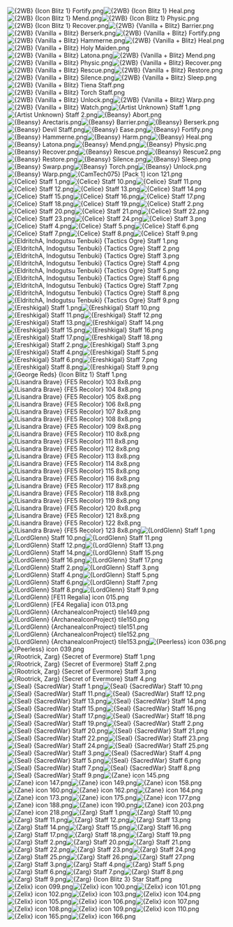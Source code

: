 ![{2WB} {Icon Blitz 1} Fortify.png](https://raw.githubusercontent.com/Klokinator/FE-Repo/main/Item%20Icons/Magic%20-%20Staves/%7B2WB%7D%20%7BIcon%20Blitz%201%7D%20Fortify.png "{2WB} {Icon Blitz 1} Fortify.png")![{2WB} {Icon Blitz 1} Heal.png](https://raw.githubusercontent.com/Klokinator/FE-Repo/main/Item%20Icons/Magic%20-%20Staves/%7B2WB%7D%20%7BIcon%20Blitz%201%7D%20Heal.png "{2WB} {Icon Blitz 1} Heal.png")![{2WB} {Icon Blitz 1} Mend.png](https://raw.githubusercontent.com/Klokinator/FE-Repo/main/Item%20Icons/Magic%20-%20Staves/%7B2WB%7D%20%7BIcon%20Blitz%201%7D%20Mend.png "{2WB} {Icon Blitz 1} Mend.png")![{2WB} {Icon Blitz 1} Physic.png](https://raw.githubusercontent.com/Klokinator/FE-Repo/main/Item%20Icons/Magic%20-%20Staves/%7B2WB%7D%20%7BIcon%20Blitz%201%7D%20Physic.png "{2WB} {Icon Blitz 1} Physic.png")![{2WB} {Icon Blitz 1} Recover.png](https://raw.githubusercontent.com/Klokinator/FE-Repo/main/Item%20Icons/Magic%20-%20Staves/%7B2WB%7D%20%7BIcon%20Blitz%201%7D%20Recover.png "{2WB} {Icon Blitz 1} Recover.png")![{2WB} {Vanilla + Blitz} Barrier.png](https://raw.githubusercontent.com/Klokinator/FE-Repo/main/Item%20Icons/Magic%20-%20Staves/%7B2WB%7D%20%7BVanilla%20%2B%20Blitz%7D%20Barrier.png "{2WB} {Vanilla + Blitz} Barrier.png")![{2WB} {Vanilla + Blitz} Berserk.png](https://raw.githubusercontent.com/Klokinator/FE-Repo/main/Item%20Icons/Magic%20-%20Staves/%7B2WB%7D%20%7BVanilla%20%2B%20Blitz%7D%20Berserk.png "{2WB} {Vanilla + Blitz} Berserk.png")![{2WB} {Vanilla + Blitz} Fortify.png](https://raw.githubusercontent.com/Klokinator/FE-Repo/main/Item%20Icons/Magic%20-%20Staves/%7B2WB%7D%20%7BVanilla%20%2B%20Blitz%7D%20Fortify.png "{2WB} {Vanilla + Blitz} Fortify.png")![{2WB} {Vanilla + Blitz} Hammerne.png](https://raw.githubusercontent.com/Klokinator/FE-Repo/main/Item%20Icons/Magic%20-%20Staves/%7B2WB%7D%20%7BVanilla%20%2B%20Blitz%7D%20Hammerne.png "{2WB} {Vanilla + Blitz} Hammerne.png")![{2WB} {Vanilla + Blitz} Heal.png](https://raw.githubusercontent.com/Klokinator/FE-Repo/main/Item%20Icons/Magic%20-%20Staves/%7B2WB%7D%20%7BVanilla%20%2B%20Blitz%7D%20Heal.png "{2WB} {Vanilla + Blitz} Heal.png")![{2WB} {Vanilla + Blitz} Holy Maiden.png](https://raw.githubusercontent.com/Klokinator/FE-Repo/main/Item%20Icons/Magic%20-%20Staves/%7B2WB%7D%20%7BVanilla%20%2B%20Blitz%7D%20Holy%20Maiden.png "{2WB} {Vanilla + Blitz} Holy Maiden.png")![{2WB} {Vanilla + Blitz} Latona.png](https://raw.githubusercontent.com/Klokinator/FE-Repo/main/Item%20Icons/Magic%20-%20Staves/%7B2WB%7D%20%7BVanilla%20%2B%20Blitz%7D%20Latona.png "{2WB} {Vanilla + Blitz} Latona.png")![{2WB} {Vanilla + Blitz} Mend.png](https://raw.githubusercontent.com/Klokinator/FE-Repo/main/Item%20Icons/Magic%20-%20Staves/%7B2WB%7D%20%7BVanilla%20%2B%20Blitz%7D%20Mend.png "{2WB} {Vanilla + Blitz} Mend.png")![{2WB} {Vanilla + Blitz} Physic.png](https://raw.githubusercontent.com/Klokinator/FE-Repo/main/Item%20Icons/Magic%20-%20Staves/%7B2WB%7D%20%7BVanilla%20%2B%20Blitz%7D%20Physic.png "{2WB} {Vanilla + Blitz} Physic.png")![{2WB} {Vanilla + Blitz} Recover.png](https://raw.githubusercontent.com/Klokinator/FE-Repo/main/Item%20Icons/Magic%20-%20Staves/%7B2WB%7D%20%7BVanilla%20%2B%20Blitz%7D%20Recover.png "{2WB} {Vanilla + Blitz} Recover.png")![{2WB} {Vanilla + Blitz} Rescue.png](https://raw.githubusercontent.com/Klokinator/FE-Repo/main/Item%20Icons/Magic%20-%20Staves/%7B2WB%7D%20%7BVanilla%20%2B%20Blitz%7D%20Rescue.png "{2WB} {Vanilla + Blitz} Rescue.png")![{2WB} {Vanilla + Blitz} Restore.png](https://raw.githubusercontent.com/Klokinator/FE-Repo/main/Item%20Icons/Magic%20-%20Staves/%7B2WB%7D%20%7BVanilla%20%2B%20Blitz%7D%20Restore.png "{2WB} {Vanilla + Blitz} Restore.png")![{2WB} {Vanilla + Blitz} Silence.png](https://raw.githubusercontent.com/Klokinator/FE-Repo/main/Item%20Icons/Magic%20-%20Staves/%7B2WB%7D%20%7BVanilla%20%2B%20Blitz%7D%20Silence.png "{2WB} {Vanilla + Blitz} Silence.png")![{2WB} {Vanilla + Blitz} Sleep.png](https://raw.githubusercontent.com/Klokinator/FE-Repo/main/Item%20Icons/Magic%20-%20Staves/%7B2WB%7D%20%7BVanilla%20%2B%20Blitz%7D%20Sleep.png "{2WB} {Vanilla + Blitz} Sleep.png")![{2WB} {Vanilla + Blitz} Tiena Staff.png](https://raw.githubusercontent.com/Klokinator/FE-Repo/main/Item%20Icons/Magic%20-%20Staves/%7B2WB%7D%20%7BVanilla%20%2B%20Blitz%7D%20Tiena%20Staff.png "{2WB} {Vanilla + Blitz} Tiena Staff.png")![{2WB} {Vanilla + Blitz} Torch Staff.png](https://raw.githubusercontent.com/Klokinator/FE-Repo/main/Item%20Icons/Magic%20-%20Staves/%7B2WB%7D%20%7BVanilla%20%2B%20Blitz%7D%20Torch%20Staff.png "{2WB} {Vanilla + Blitz} Torch Staff.png")![{2WB} {Vanilla + Blitz} Unlock.png](https://raw.githubusercontent.com/Klokinator/FE-Repo/main/Item%20Icons/Magic%20-%20Staves/%7B2WB%7D%20%7BVanilla%20%2B%20Blitz%7D%20Unlock.png "{2WB} {Vanilla + Blitz} Unlock.png")![{2WB} {Vanilla + Blitz} Warp.png](https://raw.githubusercontent.com/Klokinator/FE-Repo/main/Item%20Icons/Magic%20-%20Staves/%7B2WB%7D%20%7BVanilla%20%2B%20Blitz%7D%20Warp.png "{2WB} {Vanilla + Blitz} Warp.png")![{2WB} {Vanilla + Blitz} Watch.png](https://raw.githubusercontent.com/Klokinator/FE-Repo/main/Item%20Icons/Magic%20-%20Staves/%7B2WB%7D%20%7BVanilla%20%2B%20Blitz%7D%20Watch.png "{2WB} {Vanilla + Blitz} Watch.png")![{Artist Unknown} Staff 1.png](https://raw.githubusercontent.com/Klokinator/FE-Repo/main/Item%20Icons/Magic%20-%20Staves/%7BArtist%20Unknown%7D%20Staff%201.png "{Artist Unknown} Staff 1.png")![{Artist Unknown} Staff 2.png](https://raw.githubusercontent.com/Klokinator/FE-Repo/main/Item%20Icons/Magic%20-%20Staves/%7BArtist%20Unknown%7D%20Staff%202.png "{Artist Unknown} Staff 2.png")![{Beansy} Abort.png](https://raw.githubusercontent.com/Klokinator/FE-Repo/main/Item%20Icons/Magic%20-%20Staves/%7BBeansy%7D%20Abort.png "{Beansy} Abort.png")![{Beansy} Arectaris.png](https://raw.githubusercontent.com/Klokinator/FE-Repo/main/Item%20Icons/Magic%20-%20Staves/%7BBeansy%7D%20Arectaris.png "{Beansy} Arectaris.png")![{Beansy} Barrier.png](https://raw.githubusercontent.com/Klokinator/FE-Repo/main/Item%20Icons/Magic%20-%20Staves/%7BBeansy%7D%20Barrier.png "{Beansy} Barrier.png")![{Beansy} Berserk.png](https://raw.githubusercontent.com/Klokinator/FE-Repo/main/Item%20Icons/Magic%20-%20Staves/%7BBeansy%7D%20Berserk.png "{Beansy} Berserk.png")![{Beansy} Devil Staff.png](https://raw.githubusercontent.com/Klokinator/FE-Repo/main/Item%20Icons/Magic%20-%20Staves/%7BBeansy%7D%20Devil%20Staff.png "{Beansy} Devil Staff.png")![{Beansy} Ease.png](https://raw.githubusercontent.com/Klokinator/FE-Repo/main/Item%20Icons/Magic%20-%20Staves/%7BBeansy%7D%20Ease.png "{Beansy} Ease.png")![{Beansy} Fortify.png](https://raw.githubusercontent.com/Klokinator/FE-Repo/main/Item%20Icons/Magic%20-%20Staves/%7BBeansy%7D%20Fortify.png "{Beansy} Fortify.png")![{Beansy} Hammerne.png](https://raw.githubusercontent.com/Klokinator/FE-Repo/main/Item%20Icons/Magic%20-%20Staves/%7BBeansy%7D%20Hammerne.png "{Beansy} Hammerne.png")![{Beansy} Harm.png](https://raw.githubusercontent.com/Klokinator/FE-Repo/main/Item%20Icons/Magic%20-%20Staves/%7BBeansy%7D%20Harm.png "{Beansy} Harm.png")![{Beansy} Heal.png](https://raw.githubusercontent.com/Klokinator/FE-Repo/main/Item%20Icons/Magic%20-%20Staves/%7BBeansy%7D%20Heal.png "{Beansy} Heal.png")![{Beansy} Latona.png](https://raw.githubusercontent.com/Klokinator/FE-Repo/main/Item%20Icons/Magic%20-%20Staves/%7BBeansy%7D%20Latona.png "{Beansy} Latona.png")![{Beansy} Mend.png](https://raw.githubusercontent.com/Klokinator/FE-Repo/main/Item%20Icons/Magic%20-%20Staves/%7BBeansy%7D%20Mend.png "{Beansy} Mend.png")![{Beansy} Physic.png](https://raw.githubusercontent.com/Klokinator/FE-Repo/main/Item%20Icons/Magic%20-%20Staves/%7BBeansy%7D%20Physic.png "{Beansy} Physic.png")![{Beansy} Recover.png](https://raw.githubusercontent.com/Klokinator/FE-Repo/main/Item%20Icons/Magic%20-%20Staves/%7BBeansy%7D%20Recover.png "{Beansy} Recover.png")![{Beansy} Rescue.png](https://raw.githubusercontent.com/Klokinator/FE-Repo/main/Item%20Icons/Magic%20-%20Staves/%7BBeansy%7D%20Rescue.png "{Beansy} Rescue.png")![{Beansy} Rescue2.png](https://raw.githubusercontent.com/Klokinator/FE-Repo/main/Item%20Icons/Magic%20-%20Staves/%7BBeansy%7D%20Rescue2.png "{Beansy} Rescue2.png")![{Beansy} Restore.png](https://raw.githubusercontent.com/Klokinator/FE-Repo/main/Item%20Icons/Magic%20-%20Staves/%7BBeansy%7D%20Restore.png "{Beansy} Restore.png")![{Beansy} Silence.png](https://raw.githubusercontent.com/Klokinator/FE-Repo/main/Item%20Icons/Magic%20-%20Staves/%7BBeansy%7D%20Silence.png "{Beansy} Silence.png")![{Beansy} Sleep.png](https://raw.githubusercontent.com/Klokinator/FE-Repo/main/Item%20Icons/Magic%20-%20Staves/%7BBeansy%7D%20Sleep.png "{Beansy} Sleep.png")![{Beansy} Swarp.png](https://raw.githubusercontent.com/Klokinator/FE-Repo/main/Item%20Icons/Magic%20-%20Staves/%7BBeansy%7D%20Swarp.png "{Beansy} Swarp.png")![{Beansy} Torch.png](https://raw.githubusercontent.com/Klokinator/FE-Repo/main/Item%20Icons/Magic%20-%20Staves/%7BBeansy%7D%20Torch.png "{Beansy} Torch.png")![{Beansy} Unlock.png](https://raw.githubusercontent.com/Klokinator/FE-Repo/main/Item%20Icons/Magic%20-%20Staves/%7BBeansy%7D%20Unlock.png "{Beansy} Unlock.png")![{Beansy} Warp.png](https://raw.githubusercontent.com/Klokinator/FE-Repo/main/Item%20Icons/Magic%20-%20Staves/%7BBeansy%7D%20Warp.png "{Beansy} Warp.png")![{CamTech075} [Pack 1] icon 121.png](https://raw.githubusercontent.com/Klokinator/FE-Repo/main/Item%20Icons/Magic%20-%20Staves/%7BCamTech075%7D%20%5BPack%201%5D%20icon%20121.png "{CamTech075} [Pack 1] icon 121.png")![{Celice} Staff 1.png](https://raw.githubusercontent.com/Klokinator/FE-Repo/main/Item%20Icons/Magic%20-%20Staves/%7BCelice%7D%20Staff%201.png "{Celice} Staff 1.png")![{Celice} Staff 10.png](https://raw.githubusercontent.com/Klokinator/FE-Repo/main/Item%20Icons/Magic%20-%20Staves/%7BCelice%7D%20Staff%2010.png "{Celice} Staff 10.png")![{Celice} Staff 11.png](https://raw.githubusercontent.com/Klokinator/FE-Repo/main/Item%20Icons/Magic%20-%20Staves/%7BCelice%7D%20Staff%2011.png "{Celice} Staff 11.png")![{Celice} Staff 12.png](https://raw.githubusercontent.com/Klokinator/FE-Repo/main/Item%20Icons/Magic%20-%20Staves/%7BCelice%7D%20Staff%2012.png "{Celice} Staff 12.png")![{Celice} Staff 13.png](https://raw.githubusercontent.com/Klokinator/FE-Repo/main/Item%20Icons/Magic%20-%20Staves/%7BCelice%7D%20Staff%2013.png "{Celice} Staff 13.png")![{Celice} Staff 14.png](https://raw.githubusercontent.com/Klokinator/FE-Repo/main/Item%20Icons/Magic%20-%20Staves/%7BCelice%7D%20Staff%2014.png "{Celice} Staff 14.png")![{Celice} Staff 15.png](https://raw.githubusercontent.com/Klokinator/FE-Repo/main/Item%20Icons/Magic%20-%20Staves/%7BCelice%7D%20Staff%2015.png "{Celice} Staff 15.png")![{Celice} Staff 16.png](https://raw.githubusercontent.com/Klokinator/FE-Repo/main/Item%20Icons/Magic%20-%20Staves/%7BCelice%7D%20Staff%2016.png "{Celice} Staff 16.png")![{Celice} Staff 17.png](https://raw.githubusercontent.com/Klokinator/FE-Repo/main/Item%20Icons/Magic%20-%20Staves/%7BCelice%7D%20Staff%2017.png "{Celice} Staff 17.png")![{Celice} Staff 18.png](https://raw.githubusercontent.com/Klokinator/FE-Repo/main/Item%20Icons/Magic%20-%20Staves/%7BCelice%7D%20Staff%2018.png "{Celice} Staff 18.png")![{Celice} Staff 19.png](https://raw.githubusercontent.com/Klokinator/FE-Repo/main/Item%20Icons/Magic%20-%20Staves/%7BCelice%7D%20Staff%2019.png "{Celice} Staff 19.png")![{Celice} Staff 2.png](https://raw.githubusercontent.com/Klokinator/FE-Repo/main/Item%20Icons/Magic%20-%20Staves/%7BCelice%7D%20Staff%202.png "{Celice} Staff 2.png")![{Celice} Staff 20.png](https://raw.githubusercontent.com/Klokinator/FE-Repo/main/Item%20Icons/Magic%20-%20Staves/%7BCelice%7D%20Staff%2020.png "{Celice} Staff 20.png")![{Celice} Staff 21.png](https://raw.githubusercontent.com/Klokinator/FE-Repo/main/Item%20Icons/Magic%20-%20Staves/%7BCelice%7D%20Staff%2021.png "{Celice} Staff 21.png")![{Celice} Staff 22.png](https://raw.githubusercontent.com/Klokinator/FE-Repo/main/Item%20Icons/Magic%20-%20Staves/%7BCelice%7D%20Staff%2022.png "{Celice} Staff 22.png")![{Celice} Staff 23.png](https://raw.githubusercontent.com/Klokinator/FE-Repo/main/Item%20Icons/Magic%20-%20Staves/%7BCelice%7D%20Staff%2023.png "{Celice} Staff 23.png")![{Celice} Staff 24.png](https://raw.githubusercontent.com/Klokinator/FE-Repo/main/Item%20Icons/Magic%20-%20Staves/%7BCelice%7D%20Staff%2024.png "{Celice} Staff 24.png")![{Celice} Staff 3.png](https://raw.githubusercontent.com/Klokinator/FE-Repo/main/Item%20Icons/Magic%20-%20Staves/%7BCelice%7D%20Staff%203.png "{Celice} Staff 3.png")![{Celice} Staff 4.png](https://raw.githubusercontent.com/Klokinator/FE-Repo/main/Item%20Icons/Magic%20-%20Staves/%7BCelice%7D%20Staff%204.png "{Celice} Staff 4.png")![{Celice} Staff 5.png](https://raw.githubusercontent.com/Klokinator/FE-Repo/main/Item%20Icons/Magic%20-%20Staves/%7BCelice%7D%20Staff%205.png "{Celice} Staff 5.png")![{Celice} Staff 6.png](https://raw.githubusercontent.com/Klokinator/FE-Repo/main/Item%20Icons/Magic%20-%20Staves/%7BCelice%7D%20Staff%206.png "{Celice} Staff 6.png")![{Celice} Staff 7.png](https://raw.githubusercontent.com/Klokinator/FE-Repo/main/Item%20Icons/Magic%20-%20Staves/%7BCelice%7D%20Staff%207.png "{Celice} Staff 7.png")![{Celice} Staff 8.png](https://raw.githubusercontent.com/Klokinator/FE-Repo/main/Item%20Icons/Magic%20-%20Staves/%7BCelice%7D%20Staff%208.png "{Celice} Staff 8.png")![{Celice} Staff 9.png](https://raw.githubusercontent.com/Klokinator/FE-Repo/main/Item%20Icons/Magic%20-%20Staves/%7BCelice%7D%20Staff%209.png "{Celice} Staff 9.png")![{EldritchA, Indogutsu Tenbuki} {Tactics Ogre} Staff 1.png](https://raw.githubusercontent.com/Klokinator/FE-Repo/main/Item%20Icons/Magic%20-%20Staves/%7BEldritchA,%20Indogutsu%20Tenbuki%7D%20%7BTactics%20Ogre%7D%20Staff%201.png "{EldritchA, Indogutsu Tenbuki} {Tactics Ogre} Staff 1.png")![{EldritchA, Indogutsu Tenbuki} {Tactics Ogre} Staff 2.png](https://raw.githubusercontent.com/Klokinator/FE-Repo/main/Item%20Icons/Magic%20-%20Staves/%7BEldritchA,%20Indogutsu%20Tenbuki%7D%20%7BTactics%20Ogre%7D%20Staff%202.png "{EldritchA, Indogutsu Tenbuki} {Tactics Ogre} Staff 2.png")![{EldritchA, Indogutsu Tenbuki} {Tactics Ogre} Staff 3.png](https://raw.githubusercontent.com/Klokinator/FE-Repo/main/Item%20Icons/Magic%20-%20Staves/%7BEldritchA,%20Indogutsu%20Tenbuki%7D%20%7BTactics%20Ogre%7D%20Staff%203.png "{EldritchA, Indogutsu Tenbuki} {Tactics Ogre} Staff 3.png")![{EldritchA, Indogutsu Tenbuki} {Tactics Ogre} Staff 4.png](https://raw.githubusercontent.com/Klokinator/FE-Repo/main/Item%20Icons/Magic%20-%20Staves/%7BEldritchA,%20Indogutsu%20Tenbuki%7D%20%7BTactics%20Ogre%7D%20Staff%204.png "{EldritchA, Indogutsu Tenbuki} {Tactics Ogre} Staff 4.png")![{EldritchA, Indogutsu Tenbuki} {Tactics Ogre} Staff 5.png](https://raw.githubusercontent.com/Klokinator/FE-Repo/main/Item%20Icons/Magic%20-%20Staves/%7BEldritchA,%20Indogutsu%20Tenbuki%7D%20%7BTactics%20Ogre%7D%20Staff%205.png "{EldritchA, Indogutsu Tenbuki} {Tactics Ogre} Staff 5.png")![{EldritchA, Indogutsu Tenbuki} {Tactics Ogre} Staff 6.png](https://raw.githubusercontent.com/Klokinator/FE-Repo/main/Item%20Icons/Magic%20-%20Staves/%7BEldritchA,%20Indogutsu%20Tenbuki%7D%20%7BTactics%20Ogre%7D%20Staff%206.png "{EldritchA, Indogutsu Tenbuki} {Tactics Ogre} Staff 6.png")![{EldritchA, Indogutsu Tenbuki} {Tactics Ogre} Staff 7.png](https://raw.githubusercontent.com/Klokinator/FE-Repo/main/Item%20Icons/Magic%20-%20Staves/%7BEldritchA,%20Indogutsu%20Tenbuki%7D%20%7BTactics%20Ogre%7D%20Staff%207.png "{EldritchA, Indogutsu Tenbuki} {Tactics Ogre} Staff 7.png")![{EldritchA, Indogutsu Tenbuki} {Tactics Ogre} Staff 8.png](https://raw.githubusercontent.com/Klokinator/FE-Repo/main/Item%20Icons/Magic%20-%20Staves/%7BEldritchA,%20Indogutsu%20Tenbuki%7D%20%7BTactics%20Ogre%7D%20Staff%208.png "{EldritchA, Indogutsu Tenbuki} {Tactics Ogre} Staff 8.png")![{EldritchA, Indogutsu Tenbuki} {Tactics Ogre} Staff 9.png](https://raw.githubusercontent.com/Klokinator/FE-Repo/main/Item%20Icons/Magic%20-%20Staves/%7BEldritchA,%20Indogutsu%20Tenbuki%7D%20%7BTactics%20Ogre%7D%20Staff%209.png "{EldritchA, Indogutsu Tenbuki} {Tactics Ogre} Staff 9.png")![{Ereshkigal} Staff 1.png](https://raw.githubusercontent.com/Klokinator/FE-Repo/main/Item%20Icons/Magic%20-%20Staves/%7BEreshkigal%7D%20Staff%201.png "{Ereshkigal} Staff 1.png")![{Ereshkigal} Staff 10.png](https://raw.githubusercontent.com/Klokinator/FE-Repo/main/Item%20Icons/Magic%20-%20Staves/%7BEreshkigal%7D%20Staff%2010.png "{Ereshkigal} Staff 10.png")![{Ereshkigal} Staff 11.png](https://raw.githubusercontent.com/Klokinator/FE-Repo/main/Item%20Icons/Magic%20-%20Staves/%7BEreshkigal%7D%20Staff%2011.png "{Ereshkigal} Staff 11.png")![{Ereshkigal} Staff 12.png](https://raw.githubusercontent.com/Klokinator/FE-Repo/main/Item%20Icons/Magic%20-%20Staves/%7BEreshkigal%7D%20Staff%2012.png "{Ereshkigal} Staff 12.png")![{Ereshkigal} Staff 13.png](https://raw.githubusercontent.com/Klokinator/FE-Repo/main/Item%20Icons/Magic%20-%20Staves/%7BEreshkigal%7D%20Staff%2013.png "{Ereshkigal} Staff 13.png")![{Ereshkigal} Staff 14.png](https://raw.githubusercontent.com/Klokinator/FE-Repo/main/Item%20Icons/Magic%20-%20Staves/%7BEreshkigal%7D%20Staff%2014.png "{Ereshkigal} Staff 14.png")![{Ereshkigal} Staff 15.png](https://raw.githubusercontent.com/Klokinator/FE-Repo/main/Item%20Icons/Magic%20-%20Staves/%7BEreshkigal%7D%20Staff%2015.png "{Ereshkigal} Staff 15.png")![{Ereshkigal} Staff 16.png](https://raw.githubusercontent.com/Klokinator/FE-Repo/main/Item%20Icons/Magic%20-%20Staves/%7BEreshkigal%7D%20Staff%2016.png "{Ereshkigal} Staff 16.png")![{Ereshkigal} Staff 17.png](https://raw.githubusercontent.com/Klokinator/FE-Repo/main/Item%20Icons/Magic%20-%20Staves/%7BEreshkigal%7D%20Staff%2017.png "{Ereshkigal} Staff 17.png")![{Ereshkigal} Staff 18.png](https://raw.githubusercontent.com/Klokinator/FE-Repo/main/Item%20Icons/Magic%20-%20Staves/%7BEreshkigal%7D%20Staff%2018.png "{Ereshkigal} Staff 18.png")![{Ereshkigal} Staff 2.png](https://raw.githubusercontent.com/Klokinator/FE-Repo/main/Item%20Icons/Magic%20-%20Staves/%7BEreshkigal%7D%20Staff%202.png "{Ereshkigal} Staff 2.png")![{Ereshkigal} Staff 3.png](https://raw.githubusercontent.com/Klokinator/FE-Repo/main/Item%20Icons/Magic%20-%20Staves/%7BEreshkigal%7D%20Staff%203.png "{Ereshkigal} Staff 3.png")![{Ereshkigal} Staff 4.png](https://raw.githubusercontent.com/Klokinator/FE-Repo/main/Item%20Icons/Magic%20-%20Staves/%7BEreshkigal%7D%20Staff%204.png "{Ereshkigal} Staff 4.png")![{Ereshkigal} Staff 5.png](https://raw.githubusercontent.com/Klokinator/FE-Repo/main/Item%20Icons/Magic%20-%20Staves/%7BEreshkigal%7D%20Staff%205.png "{Ereshkigal} Staff 5.png")![{Ereshkigal} Staff 6.png](https://raw.githubusercontent.com/Klokinator/FE-Repo/main/Item%20Icons/Magic%20-%20Staves/%7BEreshkigal%7D%20Staff%206.png "{Ereshkigal} Staff 6.png")![{Ereshkigal} Staff 7.png](https://raw.githubusercontent.com/Klokinator/FE-Repo/main/Item%20Icons/Magic%20-%20Staves/%7BEreshkigal%7D%20Staff%207.png "{Ereshkigal} Staff 7.png")![{Ereshkigal} Staff 8.png](https://raw.githubusercontent.com/Klokinator/FE-Repo/main/Item%20Icons/Magic%20-%20Staves/%7BEreshkigal%7D%20Staff%208.png "{Ereshkigal} Staff 8.png")![{Ereshkigal} Staff 9.png](https://raw.githubusercontent.com/Klokinator/FE-Repo/main/Item%20Icons/Magic%20-%20Staves/%7BEreshkigal%7D%20Staff%209.png "{Ereshkigal} Staff 9.png")![{George Reds} {Icon Blitz 1} Staff 1.png](https://raw.githubusercontent.com/Klokinator/FE-Repo/main/Item%20Icons/Magic%20-%20Staves/%7BGeorge%20Reds%7D%20%7BIcon%20Blitz%201%7D%20Staff%201.png "{George Reds} {Icon Blitz 1} Staff 1.png")![{Lisandra Brave} {FE5 Recolor} 103 8x8.png](https://raw.githubusercontent.com/Klokinator/FE-Repo/main/Item%20Icons/Magic%20-%20Staves/%7BLisandra%20Brave%7D%20%7BFE5%20Recolor%7D%20103%208x8.png "{Lisandra Brave} {FE5 Recolor} 103 8x8.png")![{Lisandra Brave} {FE5 Recolor} 104 8x8.png](https://raw.githubusercontent.com/Klokinator/FE-Repo/main/Item%20Icons/Magic%20-%20Staves/%7BLisandra%20Brave%7D%20%7BFE5%20Recolor%7D%20104%208x8.png "{Lisandra Brave} {FE5 Recolor} 104 8x8.png")![{Lisandra Brave} {FE5 Recolor} 105 8x8.png](https://raw.githubusercontent.com/Klokinator/FE-Repo/main/Item%20Icons/Magic%20-%20Staves/%7BLisandra%20Brave%7D%20%7BFE5%20Recolor%7D%20105%208x8.png "{Lisandra Brave} {FE5 Recolor} 105 8x8.png")![{Lisandra Brave} {FE5 Recolor} 106 8x8.png](https://raw.githubusercontent.com/Klokinator/FE-Repo/main/Item%20Icons/Magic%20-%20Staves/%7BLisandra%20Brave%7D%20%7BFE5%20Recolor%7D%20106%208x8.png "{Lisandra Brave} {FE5 Recolor} 106 8x8.png")![{Lisandra Brave} {FE5 Recolor} 107 8x8.png](https://raw.githubusercontent.com/Klokinator/FE-Repo/main/Item%20Icons/Magic%20-%20Staves/%7BLisandra%20Brave%7D%20%7BFE5%20Recolor%7D%20107%208x8.png "{Lisandra Brave} {FE5 Recolor} 107 8x8.png")![{Lisandra Brave} {FE5 Recolor} 108 8x8.png](https://raw.githubusercontent.com/Klokinator/FE-Repo/main/Item%20Icons/Magic%20-%20Staves/%7BLisandra%20Brave%7D%20%7BFE5%20Recolor%7D%20108%208x8.png "{Lisandra Brave} {FE5 Recolor} 108 8x8.png")![{Lisandra Brave} {FE5 Recolor} 109 8x8.png](https://raw.githubusercontent.com/Klokinator/FE-Repo/main/Item%20Icons/Magic%20-%20Staves/%7BLisandra%20Brave%7D%20%7BFE5%20Recolor%7D%20109%208x8.png "{Lisandra Brave} {FE5 Recolor} 109 8x8.png")![{Lisandra Brave} {FE5 Recolor} 110 8x8.png](https://raw.githubusercontent.com/Klokinator/FE-Repo/main/Item%20Icons/Magic%20-%20Staves/%7BLisandra%20Brave%7D%20%7BFE5%20Recolor%7D%20110%208x8.png "{Lisandra Brave} {FE5 Recolor} 110 8x8.png")![{Lisandra Brave} {FE5 Recolor} 111 8x8.png](https://raw.githubusercontent.com/Klokinator/FE-Repo/main/Item%20Icons/Magic%20-%20Staves/%7BLisandra%20Brave%7D%20%7BFE5%20Recolor%7D%20111%208x8.png "{Lisandra Brave} {FE5 Recolor} 111 8x8.png")![{Lisandra Brave} {FE5 Recolor} 112 8x8.png](https://raw.githubusercontent.com/Klokinator/FE-Repo/main/Item%20Icons/Magic%20-%20Staves/%7BLisandra%20Brave%7D%20%7BFE5%20Recolor%7D%20112%208x8.png "{Lisandra Brave} {FE5 Recolor} 112 8x8.png")![{Lisandra Brave} {FE5 Recolor} 113 8x8.png](https://raw.githubusercontent.com/Klokinator/FE-Repo/main/Item%20Icons/Magic%20-%20Staves/%7BLisandra%20Brave%7D%20%7BFE5%20Recolor%7D%20113%208x8.png "{Lisandra Brave} {FE5 Recolor} 113 8x8.png")![{Lisandra Brave} {FE5 Recolor} 114 8x8.png](https://raw.githubusercontent.com/Klokinator/FE-Repo/main/Item%20Icons/Magic%20-%20Staves/%7BLisandra%20Brave%7D%20%7BFE5%20Recolor%7D%20114%208x8.png "{Lisandra Brave} {FE5 Recolor} 114 8x8.png")![{Lisandra Brave} {FE5 Recolor} 115 8x8.png](https://raw.githubusercontent.com/Klokinator/FE-Repo/main/Item%20Icons/Magic%20-%20Staves/%7BLisandra%20Brave%7D%20%7BFE5%20Recolor%7D%20115%208x8.png "{Lisandra Brave} {FE5 Recolor} 115 8x8.png")![{Lisandra Brave} {FE5 Recolor} 116 8x8.png](https://raw.githubusercontent.com/Klokinator/FE-Repo/main/Item%20Icons/Magic%20-%20Staves/%7BLisandra%20Brave%7D%20%7BFE5%20Recolor%7D%20116%208x8.png "{Lisandra Brave} {FE5 Recolor} 116 8x8.png")![{Lisandra Brave} {FE5 Recolor} 117 8x8.png](https://raw.githubusercontent.com/Klokinator/FE-Repo/main/Item%20Icons/Magic%20-%20Staves/%7BLisandra%20Brave%7D%20%7BFE5%20Recolor%7D%20117%208x8.png "{Lisandra Brave} {FE5 Recolor} 117 8x8.png")![{Lisandra Brave} {FE5 Recolor} 118 8x8.png](https://raw.githubusercontent.com/Klokinator/FE-Repo/main/Item%20Icons/Magic%20-%20Staves/%7BLisandra%20Brave%7D%20%7BFE5%20Recolor%7D%20118%208x8.png "{Lisandra Brave} {FE5 Recolor} 118 8x8.png")![{Lisandra Brave} {FE5 Recolor} 119 8x8.png](https://raw.githubusercontent.com/Klokinator/FE-Repo/main/Item%20Icons/Magic%20-%20Staves/%7BLisandra%20Brave%7D%20%7BFE5%20Recolor%7D%20119%208x8.png "{Lisandra Brave} {FE5 Recolor} 119 8x8.png")![{Lisandra Brave} {FE5 Recolor} 120 8x8.png](https://raw.githubusercontent.com/Klokinator/FE-Repo/main/Item%20Icons/Magic%20-%20Staves/%7BLisandra%20Brave%7D%20%7BFE5%20Recolor%7D%20120%208x8.png "{Lisandra Brave} {FE5 Recolor} 120 8x8.png")![{Lisandra Brave} {FE5 Recolor} 121 8x8.png](https://raw.githubusercontent.com/Klokinator/FE-Repo/main/Item%20Icons/Magic%20-%20Staves/%7BLisandra%20Brave%7D%20%7BFE5%20Recolor%7D%20121%208x8.png "{Lisandra Brave} {FE5 Recolor} 121 8x8.png")![{Lisandra Brave} {FE5 Recolor} 122 8x8.png](https://raw.githubusercontent.com/Klokinator/FE-Repo/main/Item%20Icons/Magic%20-%20Staves/%7BLisandra%20Brave%7D%20%7BFE5%20Recolor%7D%20122%208x8.png "{Lisandra Brave} {FE5 Recolor} 122 8x8.png")![{Lisandra Brave} {FE5 Recolor} 123 8x8.png](https://raw.githubusercontent.com/Klokinator/FE-Repo/main/Item%20Icons/Magic%20-%20Staves/%7BLisandra%20Brave%7D%20%7BFE5%20Recolor%7D%20123%208x8.png "{Lisandra Brave} {FE5 Recolor} 123 8x8.png")![{LordGlenn} Staff 1.png](https://raw.githubusercontent.com/Klokinator/FE-Repo/main/Item%20Icons/Magic%20-%20Staves/%7BLordGlenn%7D%20Staff%201.png "{LordGlenn} Staff 1.png")![{LordGlenn} Staff 10.png](https://raw.githubusercontent.com/Klokinator/FE-Repo/main/Item%20Icons/Magic%20-%20Staves/%7BLordGlenn%7D%20Staff%2010.png "{LordGlenn} Staff 10.png")![{LordGlenn} Staff 11.png](https://raw.githubusercontent.com/Klokinator/FE-Repo/main/Item%20Icons/Magic%20-%20Staves/%7BLordGlenn%7D%20Staff%2011.png "{LordGlenn} Staff 11.png")![{LordGlenn} Staff 12.png](https://raw.githubusercontent.com/Klokinator/FE-Repo/main/Item%20Icons/Magic%20-%20Staves/%7BLordGlenn%7D%20Staff%2012.png "{LordGlenn} Staff 12.png")![{LordGlenn} Staff 13.png](https://raw.githubusercontent.com/Klokinator/FE-Repo/main/Item%20Icons/Magic%20-%20Staves/%7BLordGlenn%7D%20Staff%2013.png "{LordGlenn} Staff 13.png")![{LordGlenn} Staff 14.png](https://raw.githubusercontent.com/Klokinator/FE-Repo/main/Item%20Icons/Magic%20-%20Staves/%7BLordGlenn%7D%20Staff%2014.png "{LordGlenn} Staff 14.png")![{LordGlenn} Staff 15.png](https://raw.githubusercontent.com/Klokinator/FE-Repo/main/Item%20Icons/Magic%20-%20Staves/%7BLordGlenn%7D%20Staff%2015.png "{LordGlenn} Staff 15.png")![{LordGlenn} Staff 16.png](https://raw.githubusercontent.com/Klokinator/FE-Repo/main/Item%20Icons/Magic%20-%20Staves/%7BLordGlenn%7D%20Staff%2016.png "{LordGlenn} Staff 16.png")![{LordGlenn} Staff 17.png](https://raw.githubusercontent.com/Klokinator/FE-Repo/main/Item%20Icons/Magic%20-%20Staves/%7BLordGlenn%7D%20Staff%2017.png "{LordGlenn} Staff 17.png")![{LordGlenn} Staff 2.png](https://raw.githubusercontent.com/Klokinator/FE-Repo/main/Item%20Icons/Magic%20-%20Staves/%7BLordGlenn%7D%20Staff%202.png "{LordGlenn} Staff 2.png")![{LordGlenn} Staff 3.png](https://raw.githubusercontent.com/Klokinator/FE-Repo/main/Item%20Icons/Magic%20-%20Staves/%7BLordGlenn%7D%20Staff%203.png "{LordGlenn} Staff 3.png")![{LordGlenn} Staff 4.png](https://raw.githubusercontent.com/Klokinator/FE-Repo/main/Item%20Icons/Magic%20-%20Staves/%7BLordGlenn%7D%20Staff%204.png "{LordGlenn} Staff 4.png")![{LordGlenn} Staff 5.png](https://raw.githubusercontent.com/Klokinator/FE-Repo/main/Item%20Icons/Magic%20-%20Staves/%7BLordGlenn%7D%20Staff%205.png "{LordGlenn} Staff 5.png")![{LordGlenn} Staff 6.png](https://raw.githubusercontent.com/Klokinator/FE-Repo/main/Item%20Icons/Magic%20-%20Staves/%7BLordGlenn%7D%20Staff%206.png "{LordGlenn} Staff 6.png")![{LordGlenn} Staff 7.png](https://raw.githubusercontent.com/Klokinator/FE-Repo/main/Item%20Icons/Magic%20-%20Staves/%7BLordGlenn%7D%20Staff%207.png "{LordGlenn} Staff 7.png")![{LordGlenn} Staff 8.png](https://raw.githubusercontent.com/Klokinator/FE-Repo/main/Item%20Icons/Magic%20-%20Staves/%7BLordGlenn%7D%20Staff%208.png "{LordGlenn} Staff 8.png")![{LordGlenn} Staff 9.png](https://raw.githubusercontent.com/Klokinator/FE-Repo/main/Item%20Icons/Magic%20-%20Staves/%7BLordGlenn%7D%20Staff%209.png "{LordGlenn} Staff 9.png")![{LordGlenn} [FE11 Regalia] icon 015.png](https://raw.githubusercontent.com/Klokinator/FE-Repo/main/Item%20Icons/Magic%20-%20Staves/%7BLordGlenn%7D%20%5BFE11%20Regalia%5D%20icon%20015.png "{LordGlenn} [FE11 Regalia] icon 015.png")![{LordGlenn} [FE4 Regalia] icon 013.png](https://raw.githubusercontent.com/Klokinator/FE-Repo/main/Item%20Icons/Magic%20-%20Staves/%7BLordGlenn%7D%20%5BFE4%20Regalia%5D%20icon%20013.png "{LordGlenn} [FE4 Regalia] icon 013.png")![{LordGlenn} {ArchaneaIconProject} tile149.png](https://raw.githubusercontent.com/Klokinator/FE-Repo/main/Item%20Icons/Magic%20-%20Staves/%7BLordGlenn%7D%20%7BArchaneaIconProject%7D%20tile149.png "{LordGlenn} {ArchaneaIconProject} tile149.png")![{LordGlenn} {ArchaneaIconProject} tile150.png](https://raw.githubusercontent.com/Klokinator/FE-Repo/main/Item%20Icons/Magic%20-%20Staves/%7BLordGlenn%7D%20%7BArchaneaIconProject%7D%20tile150.png "{LordGlenn} {ArchaneaIconProject} tile150.png")![{LordGlenn} {ArchaneaIconProject} tile151.png](https://raw.githubusercontent.com/Klokinator/FE-Repo/main/Item%20Icons/Magic%20-%20Staves/%7BLordGlenn%7D%20%7BArchaneaIconProject%7D%20tile151.png "{LordGlenn} {ArchaneaIconProject} tile151.png")![{LordGlenn} {ArchaneaIconProject} tile152.png](https://raw.githubusercontent.com/Klokinator/FE-Repo/main/Item%20Icons/Magic%20-%20Staves/%7BLordGlenn%7D%20%7BArchaneaIconProject%7D%20tile152.png "{LordGlenn} {ArchaneaIconProject} tile152.png")![{LordGlenn} {ArchaneaIconProject} tile153.png](https://raw.githubusercontent.com/Klokinator/FE-Repo/main/Item%20Icons/Magic%20-%20Staves/%7BLordGlenn%7D%20%7BArchaneaIconProject%7D%20tile153.png "{LordGlenn} {ArchaneaIconProject} tile153.png")![{Peerless} icon 036.png](https://raw.githubusercontent.com/Klokinator/FE-Repo/main/Item%20Icons/Magic%20-%20Staves/%7BPeerless%7D%20icon%20036.png "{Peerless} icon 036.png")![{Peerless} icon 039.png](https://raw.githubusercontent.com/Klokinator/FE-Repo/main/Item%20Icons/Magic%20-%20Staves/%7BPeerless%7D%20icon%20039.png "{Peerless} icon 039.png")![{Rootrick, Zarg} {Secret of Evermore} Staff 1.png](https://raw.githubusercontent.com/Klokinator/FE-Repo/main/Item%20Icons/Magic%20-%20Staves/%7BRootrick,%20Zarg%7D%20%7BSecret%20of%20Evermore%7D%20Staff%201.png "{Rootrick, Zarg} {Secret of Evermore} Staff 1.png")![{Rootrick, Zarg} {Secret of Evermore} Staff 2.png](https://raw.githubusercontent.com/Klokinator/FE-Repo/main/Item%20Icons/Magic%20-%20Staves/%7BRootrick,%20Zarg%7D%20%7BSecret%20of%20Evermore%7D%20Staff%202.png "{Rootrick, Zarg} {Secret of Evermore} Staff 2.png")![{Rootrick, Zarg} {Secret of Evermore} Staff 3.png](https://raw.githubusercontent.com/Klokinator/FE-Repo/main/Item%20Icons/Magic%20-%20Staves/%7BRootrick,%20Zarg%7D%20%7BSecret%20of%20Evermore%7D%20Staff%203.png "{Rootrick, Zarg} {Secret of Evermore} Staff 3.png")![{Rootrick, Zarg} {Secret of Evermore} Staff 4.png](https://raw.githubusercontent.com/Klokinator/FE-Repo/main/Item%20Icons/Magic%20-%20Staves/%7BRootrick,%20Zarg%7D%20%7BSecret%20of%20Evermore%7D%20Staff%204.png "{Rootrick, Zarg} {Secret of Evermore} Staff 4.png")![{Seal} {SacredWar} Staff 1.png](https://raw.githubusercontent.com/Klokinator/FE-Repo/main/Item%20Icons/Magic%20-%20Staves/%7BSeal%7D%20%7BSacredWar%7D%20Staff%201.png "{Seal} {SacredWar} Staff 1.png")![{Seal} {SacredWar} Staff 10.png](https://raw.githubusercontent.com/Klokinator/FE-Repo/main/Item%20Icons/Magic%20-%20Staves/%7BSeal%7D%20%7BSacredWar%7D%20Staff%2010.png "{Seal} {SacredWar} Staff 10.png")![{Seal} {SacredWar} Staff 11.png](https://raw.githubusercontent.com/Klokinator/FE-Repo/main/Item%20Icons/Magic%20-%20Staves/%7BSeal%7D%20%7BSacredWar%7D%20Staff%2011.png "{Seal} {SacredWar} Staff 11.png")![{Seal} {SacredWar} Staff 12.png](https://raw.githubusercontent.com/Klokinator/FE-Repo/main/Item%20Icons/Magic%20-%20Staves/%7BSeal%7D%20%7BSacredWar%7D%20Staff%2012.png "{Seal} {SacredWar} Staff 12.png")![{Seal} {SacredWar} Staff 13.png](https://raw.githubusercontent.com/Klokinator/FE-Repo/main/Item%20Icons/Magic%20-%20Staves/%7BSeal%7D%20%7BSacredWar%7D%20Staff%2013.png "{Seal} {SacredWar} Staff 13.png")![{Seal} {SacredWar} Staff 14.png](https://raw.githubusercontent.com/Klokinator/FE-Repo/main/Item%20Icons/Magic%20-%20Staves/%7BSeal%7D%20%7BSacredWar%7D%20Staff%2014.png "{Seal} {SacredWar} Staff 14.png")![{Seal} {SacredWar} Staff 15.png](https://raw.githubusercontent.com/Klokinator/FE-Repo/main/Item%20Icons/Magic%20-%20Staves/%7BSeal%7D%20%7BSacredWar%7D%20Staff%2015.png "{Seal} {SacredWar} Staff 15.png")![{Seal} {SacredWar} Staff 16.png](https://raw.githubusercontent.com/Klokinator/FE-Repo/main/Item%20Icons/Magic%20-%20Staves/%7BSeal%7D%20%7BSacredWar%7D%20Staff%2016.png "{Seal} {SacredWar} Staff 16.png")![{Seal} {SacredWar} Staff 17.png](https://raw.githubusercontent.com/Klokinator/FE-Repo/main/Item%20Icons/Magic%20-%20Staves/%7BSeal%7D%20%7BSacredWar%7D%20Staff%2017.png "{Seal} {SacredWar} Staff 17.png")![{Seal} {SacredWar} Staff 18.png](https://raw.githubusercontent.com/Klokinator/FE-Repo/main/Item%20Icons/Magic%20-%20Staves/%7BSeal%7D%20%7BSacredWar%7D%20Staff%2018.png "{Seal} {SacredWar} Staff 18.png")![{Seal} {SacredWar} Staff 19.png](https://raw.githubusercontent.com/Klokinator/FE-Repo/main/Item%20Icons/Magic%20-%20Staves/%7BSeal%7D%20%7BSacredWar%7D%20Staff%2019.png "{Seal} {SacredWar} Staff 19.png")![{Seal} {SacredWar} Staff 2.png](https://raw.githubusercontent.com/Klokinator/FE-Repo/main/Item%20Icons/Magic%20-%20Staves/%7BSeal%7D%20%7BSacredWar%7D%20Staff%202.png "{Seal} {SacredWar} Staff 2.png")![{Seal} {SacredWar} Staff 20.png](https://raw.githubusercontent.com/Klokinator/FE-Repo/main/Item%20Icons/Magic%20-%20Staves/%7BSeal%7D%20%7BSacredWar%7D%20Staff%2020.png "{Seal} {SacredWar} Staff 20.png")![{Seal} {SacredWar} Staff 21.png](https://raw.githubusercontent.com/Klokinator/FE-Repo/main/Item%20Icons/Magic%20-%20Staves/%7BSeal%7D%20%7BSacredWar%7D%20Staff%2021.png "{Seal} {SacredWar} Staff 21.png")![{Seal} {SacredWar} Staff 22.png](https://raw.githubusercontent.com/Klokinator/FE-Repo/main/Item%20Icons/Magic%20-%20Staves/%7BSeal%7D%20%7BSacredWar%7D%20Staff%2022.png "{Seal} {SacredWar} Staff 22.png")![{Seal} {SacredWar} Staff 23.png](https://raw.githubusercontent.com/Klokinator/FE-Repo/main/Item%20Icons/Magic%20-%20Staves/%7BSeal%7D%20%7BSacredWar%7D%20Staff%2023.png "{Seal} {SacredWar} Staff 23.png")![{Seal} {SacredWar} Staff 24.png](https://raw.githubusercontent.com/Klokinator/FE-Repo/main/Item%20Icons/Magic%20-%20Staves/%7BSeal%7D%20%7BSacredWar%7D%20Staff%2024.png "{Seal} {SacredWar} Staff 24.png")![{Seal} {SacredWar} Staff 25.png](https://raw.githubusercontent.com/Klokinator/FE-Repo/main/Item%20Icons/Magic%20-%20Staves/%7BSeal%7D%20%7BSacredWar%7D%20Staff%2025.png "{Seal} {SacredWar} Staff 25.png")![{Seal} {SacredWar} Staff 3.png](https://raw.githubusercontent.com/Klokinator/FE-Repo/main/Item%20Icons/Magic%20-%20Staves/%7BSeal%7D%20%7BSacredWar%7D%20Staff%203.png "{Seal} {SacredWar} Staff 3.png")![{Seal} {SacredWar} Staff 4.png](https://raw.githubusercontent.com/Klokinator/FE-Repo/main/Item%20Icons/Magic%20-%20Staves/%7BSeal%7D%20%7BSacredWar%7D%20Staff%204.png "{Seal} {SacredWar} Staff 4.png")![{Seal} {SacredWar} Staff 5.png](https://raw.githubusercontent.com/Klokinator/FE-Repo/main/Item%20Icons/Magic%20-%20Staves/%7BSeal%7D%20%7BSacredWar%7D%20Staff%205.png "{Seal} {SacredWar} Staff 5.png")![{Seal} {SacredWar} Staff 6.png](https://raw.githubusercontent.com/Klokinator/FE-Repo/main/Item%20Icons/Magic%20-%20Staves/%7BSeal%7D%20%7BSacredWar%7D%20Staff%206.png "{Seal} {SacredWar} Staff 6.png")![{Seal} {SacredWar} Staff 7.png](https://raw.githubusercontent.com/Klokinator/FE-Repo/main/Item%20Icons/Magic%20-%20Staves/%7BSeal%7D%20%7BSacredWar%7D%20Staff%207.png "{Seal} {SacredWar} Staff 7.png")![{Seal} {SacredWar} Staff 8.png](https://raw.githubusercontent.com/Klokinator/FE-Repo/main/Item%20Icons/Magic%20-%20Staves/%7BSeal%7D%20%7BSacredWar%7D%20Staff%208.png "{Seal} {SacredWar} Staff 8.png")![{Seal} {SacredWar} Staff 9.png](https://raw.githubusercontent.com/Klokinator/FE-Repo/main/Item%20Icons/Magic%20-%20Staves/%7BSeal%7D%20%7BSacredWar%7D%20Staff%209.png "{Seal} {SacredWar} Staff 9.png")![{Zane} icon 145.png](https://raw.githubusercontent.com/Klokinator/FE-Repo/main/Item%20Icons/Magic%20-%20Staves/%7BZane%7D%20icon%20145.png "{Zane} icon 145.png")![{Zane} icon 147.png](https://raw.githubusercontent.com/Klokinator/FE-Repo/main/Item%20Icons/Magic%20-%20Staves/%7BZane%7D%20icon%20147.png "{Zane} icon 147.png")![{Zane} icon 149.png](https://raw.githubusercontent.com/Klokinator/FE-Repo/main/Item%20Icons/Magic%20-%20Staves/%7BZane%7D%20icon%20149.png "{Zane} icon 149.png")![{Zane} icon 158.png](https://raw.githubusercontent.com/Klokinator/FE-Repo/main/Item%20Icons/Magic%20-%20Staves/%7BZane%7D%20icon%20158.png "{Zane} icon 158.png")![{Zane} icon 160.png](https://raw.githubusercontent.com/Klokinator/FE-Repo/main/Item%20Icons/Magic%20-%20Staves/%7BZane%7D%20icon%20160.png "{Zane} icon 160.png")![{Zane} icon 162.png](https://raw.githubusercontent.com/Klokinator/FE-Repo/main/Item%20Icons/Magic%20-%20Staves/%7BZane%7D%20icon%20162.png "{Zane} icon 162.png")![{Zane} icon 164.png](https://raw.githubusercontent.com/Klokinator/FE-Repo/main/Item%20Icons/Magic%20-%20Staves/%7BZane%7D%20icon%20164.png "{Zane} icon 164.png")![{Zane} icon 173.png](https://raw.githubusercontent.com/Klokinator/FE-Repo/main/Item%20Icons/Magic%20-%20Staves/%7BZane%7D%20icon%20173.png "{Zane} icon 173.png")![{Zane} icon 175.png](https://raw.githubusercontent.com/Klokinator/FE-Repo/main/Item%20Icons/Magic%20-%20Staves/%7BZane%7D%20icon%20175.png "{Zane} icon 175.png")![{Zane} icon 177.png](https://raw.githubusercontent.com/Klokinator/FE-Repo/main/Item%20Icons/Magic%20-%20Staves/%7BZane%7D%20icon%20177.png "{Zane} icon 177.png")![{Zane} icon 188.png](https://raw.githubusercontent.com/Klokinator/FE-Repo/main/Item%20Icons/Magic%20-%20Staves/%7BZane%7D%20icon%20188.png "{Zane} icon 188.png")![{Zane} icon 190.png](https://raw.githubusercontent.com/Klokinator/FE-Repo/main/Item%20Icons/Magic%20-%20Staves/%7BZane%7D%20icon%20190.png "{Zane} icon 190.png")![{Zane} icon 203.png](https://raw.githubusercontent.com/Klokinator/FE-Repo/main/Item%20Icons/Magic%20-%20Staves/%7BZane%7D%20icon%20203.png "{Zane} icon 203.png")![{Zane} icon 218.png](https://raw.githubusercontent.com/Klokinator/FE-Repo/main/Item%20Icons/Magic%20-%20Staves/%7BZane%7D%20icon%20218.png "{Zane} icon 218.png")![{Zarg} Staff 1.png](https://raw.githubusercontent.com/Klokinator/FE-Repo/main/Item%20Icons/Magic%20-%20Staves/%7BZarg%7D%20Staff%201.png "{Zarg} Staff 1.png")![{Zarg} Staff 10.png](https://raw.githubusercontent.com/Klokinator/FE-Repo/main/Item%20Icons/Magic%20-%20Staves/%7BZarg%7D%20Staff%2010.png "{Zarg} Staff 10.png")![{Zarg} Staff 11.png](https://raw.githubusercontent.com/Klokinator/FE-Repo/main/Item%20Icons/Magic%20-%20Staves/%7BZarg%7D%20Staff%2011.png "{Zarg} Staff 11.png")![{Zarg} Staff 12.png](https://raw.githubusercontent.com/Klokinator/FE-Repo/main/Item%20Icons/Magic%20-%20Staves/%7BZarg%7D%20Staff%2012.png "{Zarg} Staff 12.png")![{Zarg} Staff 13.png](https://raw.githubusercontent.com/Klokinator/FE-Repo/main/Item%20Icons/Magic%20-%20Staves/%7BZarg%7D%20Staff%2013.png "{Zarg} Staff 13.png")![{Zarg} Staff 14.png](https://raw.githubusercontent.com/Klokinator/FE-Repo/main/Item%20Icons/Magic%20-%20Staves/%7BZarg%7D%20Staff%2014.png "{Zarg} Staff 14.png")![{Zarg} Staff 15.png](https://raw.githubusercontent.com/Klokinator/FE-Repo/main/Item%20Icons/Magic%20-%20Staves/%7BZarg%7D%20Staff%2015.png "{Zarg} Staff 15.png")![{Zarg} Staff 16.png](https://raw.githubusercontent.com/Klokinator/FE-Repo/main/Item%20Icons/Magic%20-%20Staves/%7BZarg%7D%20Staff%2016.png "{Zarg} Staff 16.png")![{Zarg} Staff 17.png](https://raw.githubusercontent.com/Klokinator/FE-Repo/main/Item%20Icons/Magic%20-%20Staves/%7BZarg%7D%20Staff%2017.png "{Zarg} Staff 17.png")![{Zarg} Staff 18.png](https://raw.githubusercontent.com/Klokinator/FE-Repo/main/Item%20Icons/Magic%20-%20Staves/%7BZarg%7D%20Staff%2018.png "{Zarg} Staff 18.png")![{Zarg} Staff 19.png](https://raw.githubusercontent.com/Klokinator/FE-Repo/main/Item%20Icons/Magic%20-%20Staves/%7BZarg%7D%20Staff%2019.png "{Zarg} Staff 19.png")![{Zarg} Staff 2.png](https://raw.githubusercontent.com/Klokinator/FE-Repo/main/Item%20Icons/Magic%20-%20Staves/%7BZarg%7D%20Staff%202.png "{Zarg} Staff 2.png")![{Zarg} Staff 20.png](https://raw.githubusercontent.com/Klokinator/FE-Repo/main/Item%20Icons/Magic%20-%20Staves/%7BZarg%7D%20Staff%2020.png "{Zarg} Staff 20.png")![{Zarg} Staff 21.png](https://raw.githubusercontent.com/Klokinator/FE-Repo/main/Item%20Icons/Magic%20-%20Staves/%7BZarg%7D%20Staff%2021.png "{Zarg} Staff 21.png")![{Zarg} Staff 22.png](https://raw.githubusercontent.com/Klokinator/FE-Repo/main/Item%20Icons/Magic%20-%20Staves/%7BZarg%7D%20Staff%2022.png "{Zarg} Staff 22.png")![{Zarg} Staff 23.png](https://raw.githubusercontent.com/Klokinator/FE-Repo/main/Item%20Icons/Magic%20-%20Staves/%7BZarg%7D%20Staff%2023.png "{Zarg} Staff 23.png")![{Zarg} Staff 24.png](https://raw.githubusercontent.com/Klokinator/FE-Repo/main/Item%20Icons/Magic%20-%20Staves/%7BZarg%7D%20Staff%2024.png "{Zarg} Staff 24.png")![{Zarg} Staff 25.png](https://raw.githubusercontent.com/Klokinator/FE-Repo/main/Item%20Icons/Magic%20-%20Staves/%7BZarg%7D%20Staff%2025.png "{Zarg} Staff 25.png")![{Zarg} Staff 26.png](https://raw.githubusercontent.com/Klokinator/FE-Repo/main/Item%20Icons/Magic%20-%20Staves/%7BZarg%7D%20Staff%2026.png "{Zarg} Staff 26.png")![{Zarg} Staff 27.png](https://raw.githubusercontent.com/Klokinator/FE-Repo/main/Item%20Icons/Magic%20-%20Staves/%7BZarg%7D%20Staff%2027.png "{Zarg} Staff 27.png")![{Zarg} Staff 3.png](https://raw.githubusercontent.com/Klokinator/FE-Repo/main/Item%20Icons/Magic%20-%20Staves/%7BZarg%7D%20Staff%203.png "{Zarg} Staff 3.png")![{Zarg} Staff 4.png](https://raw.githubusercontent.com/Klokinator/FE-Repo/main/Item%20Icons/Magic%20-%20Staves/%7BZarg%7D%20Staff%204.png "{Zarg} Staff 4.png")![{Zarg} Staff 5.png](https://raw.githubusercontent.com/Klokinator/FE-Repo/main/Item%20Icons/Magic%20-%20Staves/%7BZarg%7D%20Staff%205.png "{Zarg} Staff 5.png")![{Zarg} Staff 6.png](https://raw.githubusercontent.com/Klokinator/FE-Repo/main/Item%20Icons/Magic%20-%20Staves/%7BZarg%7D%20Staff%206.png "{Zarg} Staff 6.png")![{Zarg} Staff 7.png](https://raw.githubusercontent.com/Klokinator/FE-Repo/main/Item%20Icons/Magic%20-%20Staves/%7BZarg%7D%20Staff%207.png "{Zarg} Staff 7.png")![{Zarg} Staff 8.png](https://raw.githubusercontent.com/Klokinator/FE-Repo/main/Item%20Icons/Magic%20-%20Staves/%7BZarg%7D%20Staff%208.png "{Zarg} Staff 8.png")![{Zarg} Staff 9.png](https://raw.githubusercontent.com/Klokinator/FE-Repo/main/Item%20Icons/Magic%20-%20Staves/%7BZarg%7D%20Staff%209.png "{Zarg} Staff 9.png")![{Zarg} {Icon Blitz 3} Star Staff.png](https://raw.githubusercontent.com/Klokinator/FE-Repo/main/Item%20Icons/Magic%20-%20Staves/%7BZarg%7D%20%7BIcon%20Blitz%203%7D%20Star%20Staff.png "{Zarg} {Icon Blitz 3} Star Staff.png")![{Zelix} icon 099.png](https://raw.githubusercontent.com/Klokinator/FE-Repo/main/Item%20Icons/Magic%20-%20Staves/%7BZelix%7D%20icon%20099.png "{Zelix} icon 099.png")![{Zelix} icon 100.png](https://raw.githubusercontent.com/Klokinator/FE-Repo/main/Item%20Icons/Magic%20-%20Staves/%7BZelix%7D%20icon%20100.png "{Zelix} icon 100.png")![{Zelix} icon 101.png](https://raw.githubusercontent.com/Klokinator/FE-Repo/main/Item%20Icons/Magic%20-%20Staves/%7BZelix%7D%20icon%20101.png "{Zelix} icon 101.png")![{Zelix} icon 102.png](https://raw.githubusercontent.com/Klokinator/FE-Repo/main/Item%20Icons/Magic%20-%20Staves/%7BZelix%7D%20icon%20102.png "{Zelix} icon 102.png")![{Zelix} icon 103.png](https://raw.githubusercontent.com/Klokinator/FE-Repo/main/Item%20Icons/Magic%20-%20Staves/%7BZelix%7D%20icon%20103.png "{Zelix} icon 103.png")![{Zelix} icon 104.png](https://raw.githubusercontent.com/Klokinator/FE-Repo/main/Item%20Icons/Magic%20-%20Staves/%7BZelix%7D%20icon%20104.png "{Zelix} icon 104.png")![{Zelix} icon 105.png](https://raw.githubusercontent.com/Klokinator/FE-Repo/main/Item%20Icons/Magic%20-%20Staves/%7BZelix%7D%20icon%20105.png "{Zelix} icon 105.png")![{Zelix} icon 106.png](https://raw.githubusercontent.com/Klokinator/FE-Repo/main/Item%20Icons/Magic%20-%20Staves/%7BZelix%7D%20icon%20106.png "{Zelix} icon 106.png")![{Zelix} icon 107.png](https://raw.githubusercontent.com/Klokinator/FE-Repo/main/Item%20Icons/Magic%20-%20Staves/%7BZelix%7D%20icon%20107.png "{Zelix} icon 107.png")![{Zelix} icon 108.png](https://raw.githubusercontent.com/Klokinator/FE-Repo/main/Item%20Icons/Magic%20-%20Staves/%7BZelix%7D%20icon%20108.png "{Zelix} icon 108.png")![{Zelix} icon 109.png](https://raw.githubusercontent.com/Klokinator/FE-Repo/main/Item%20Icons/Magic%20-%20Staves/%7BZelix%7D%20icon%20109.png "{Zelix} icon 109.png")![{Zelix} icon 110.png](https://raw.githubusercontent.com/Klokinator/FE-Repo/main/Item%20Icons/Magic%20-%20Staves/%7BZelix%7D%20icon%20110.png "{Zelix} icon 110.png")![{Zelix} icon 165.png](https://raw.githubusercontent.com/Klokinator/FE-Repo/main/Item%20Icons/Magic%20-%20Staves/%7BZelix%7D%20icon%20165.png "{Zelix} icon 165.png")![{Zelix} icon 166.png](https://raw.githubusercontent.com/Klokinator/FE-Repo/main/Item%20Icons/Magic%20-%20Staves/%7BZelix%7D%20icon%20166.png "{Zelix} icon 166.png")